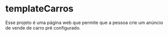 # templateCarros
Esse projeto é uma página web que permite que a pessoa crie um anúncio de vende de carro pré configurado.
